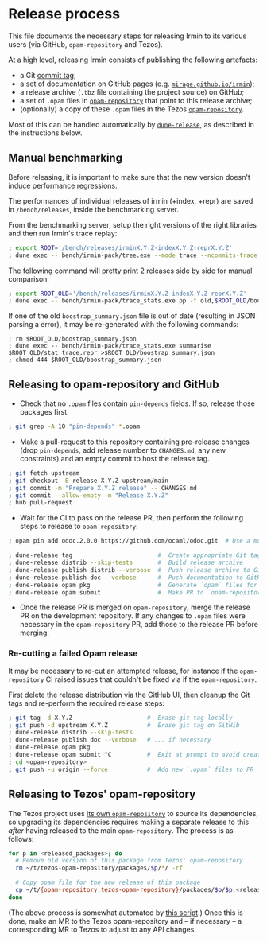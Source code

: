 # Release process

This file documents the necessary steps for releasing Irmin to its various users
(via GitHub, `opam-repository` and Tezos).

At a high level, releasing Irmin consists of publishing the following artefacts:

- a Git [commit tag][git-tags];
- a set of documentation on GitHub pages (e.g. [`mirage.github.io/irmin`][pages-docs]);
- a release archive (`.tbz` file containing the project source) on GitHub;
- a set of `.opam` files in [`opam-repository`][opam-repo] that point to this
  release archive;
- (optionally) a copy of these `.opam` files in the Tezos
  [`opam-repository`][tezos-opam-repo].

Most of this can be handled automatically by [`dune-release`][dune-release], as
described in the instructions below.

[git-tags]: https://git-scm.com/book/en/v2/Git-Basics-Tagging
[pages-docs]: https://mirage.github.io/irmin
[dune-release]: https://github.com/ocamllabs/dune-release
[opam-repo]: https://github.com/ocaml/opam-repository


## Manual benchmarking

Before releasing, it is important to make sure that the new version doesn't
induce performance regressions.

The performances of individual releases of irmin (+index, +repr) are saved in
`/bench/releases`, inside the benchmarking server.

From the benchmarking server, setup the right versions of the right libraries
and then run Irmin's trace replay:
```sh
; export ROOT='/bench/releases/irminX.Y.Z-indexX.Y.Z-reprX.Y.Z'
; dune exec -- bench/irmin-pack/tree.exe --mode trace --ncommits-trace 100000 /bench/replay-traces/tezos-replayable-v0.repr --verbosity info --path-conversion v0+v1 --artefacts $ROOT --keep-stat-trace
```

The following command will pretty print 2 releases side by side for manual
comparison:
```sh
; export ROOT_OLD='/bench/releases/irminX.Y.Z-indexX.Y.Z-reprX.Y.Z'
; dune exec -- bench/irmin-pack/trace_stats.exe pp -f old,$ROOT_OLD/boostrap_summary.json -f new,$ROOT/boostrap_summary.json
```

If one of the old `boostrap_summary.json` file is out of date (resulting in
JSON parsing a error), it may be re-generated with the following commands:
```
; rm $ROOT_OLD/boostrap_summary.json
; dune exec -- bench/irmin-pack/trace_stats.exe summarise $ROOT_OLD/stat_trace.repr >$ROOT_OLD/boostrap_summary.json
; chmod 444 $ROOT_OLD/boostrap_summary.json
```

## Releasing to opam-repository and GitHub

- Check that no `.opam` files contain `pin-depends` fields. If so, release those
  packages first.

```sh
; git grep -A 10 "pin-depends" *.opam
```

- Make a pull-request to this repository containing pre-release changes (drop
  `pin-depends`, add release number to `CHANGES.md`, any new constraints) and an
  empty commit to host the release tag.

```sh
; git fetch upstream
; git checkout -B release-X.Y.Z upstream/main
; git commit -m "Prepare X.Y.Z release" -- CHANGES.md
; git commit --allow-empty -m "Release X.Y.Z"
; hub pull-request
```

- Wait for the CI to pass on the release PR, then perform the following steps to
  release to `opam-repository`:

```sh
; opam pin add odoc.2.0.0 https://github.com/ocaml/odoc.git  # Use a modern Odoc

; dune-release tag                        #  Create appropriate Git tag by reading CHANGES.md
; dune-release distrib --skip-tests       #  Build release archive
; dune-release publish distrib --verbose  #  Push release archive to GitHub
; dune-release publish doc --verbose      #  Push documentation to GitHub pages
; dune-release opam pkg                   #  Generate `opam` files for `opam-repository`
; dune-release opam submit                #  Make PR to `opam-repository`
```

- Once the release PR is merged on `opam-repository`, merge the release PR on
  the development repository. If any changes to `.opam` files were necessary in
  the `opam-repository` PR, add those to the release PR before merging.

### Re-cutting a failed Opam release

It may be necessary to re-cut an attempted release, for instance if the
`opam-repository` CI raised issues that couldn't be fixed via if the
`opam-repository`.

First delete the release distribution via the GitHub UI, then cleanup the Git
tags and re-perform the required release steps:

```sh
; git tag -d X.Y.Z                     #  Erase git tag locally
; git push -d upstream X.Y.Z           #  Erase git tag on GitHib
; dune-release distrib --skip-tests
; dune-release publish doc --verbose   # ... if necessary
; dune-release opam pkg
; dune-release opam submit ^C          #  Exit at prompt to avoid creating pull request
; cd <opam-repository>
; git push -u origin --force           #  Add new `.opam` files to PR
```

## Releasing to Tezos' opam-repository

The Tezos project uses [its own `opam-repository`][tezos-opam-repo] to source
its dependencies, so upgrading its dependencies requires making a separate
release to this _after_ having released to the main `opam-repository`. The
process is as follows:

```sh
for p in <released_packages>; do
  # Remove old version of this package from Tezos' opam-repository
  rm ~/t/tezos-opam-repository/packages/$p/*/ -rf

  # Copy opam file for the new release of this package
  cp ~/t/{opam-repository,tezos-opam-repository}/packages/$p/$p.<release_version> -r
done
```

(The above process is somewhat automated by [this
script][tezos-downstream-script].) Once this is done, make an MR to the Tezos
opam-repository and – if necessary – a corresponding MR to Tezos to adjust to
any API changes.

[tezos-opam-repo]: https://gitlab.com/tezos/opam-repository
[tezos-downstream-script]: https://github.com/CraigFe/dotfiles/blob/main/scripts/.scripts/tezos-downstream
